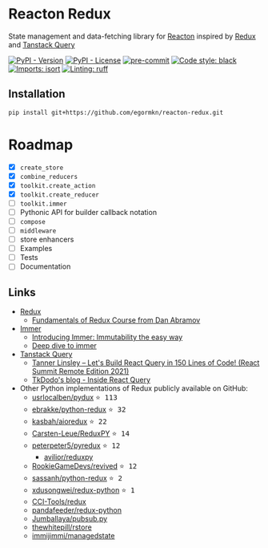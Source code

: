 # Reacton Redux

State management and data-fetching library for [Reacton](https://github.com/widgetti/reacton) inspired by [Redux](https://redux.js.org/) and [Tanstack Query](https://tanstack.com/query)

[![PyPI - Version](https://img.shields.io/pypi/v/reacton-redux.svg)](https://pypi.org/project/reacton-redux/)
[![PyPI - License](https://img.shields.io/pypi/l/reacton-redux)](https://github.com/egormkn/reacton-redux/blob/main/LICENSE)
[![pre-commit](https://img.shields.io/badge/pre--commit-enabled-brightgreen?logo=pre-commit)](https://github.com/pre-commit/pre-commit)
[![Code style: black](https://img.shields.io/badge/code%20style-black-000000.svg)](https://github.com/psf/black)
[![Imports: isort](https://img.shields.io/badge/%20imports-isort-%231674b1?style=flat&labelColor=ef8336)](https://github.com/PyCQA/isort)
[![Linting: ruff](https://img.shields.io/badge/linting-ruff-261230)](https://github.com/astral-sh/ruff)

## Installation

```bash
pip install git+https://github.com/egormkn/reacton-redux.git
```

# Roadmap

- [x] `create_store`
- [x] `combine_reducers`
- [x] `toolkit.create_action`
- [x] `toolkit.create_reducer`
- [ ] `toolkit.immer`
- [ ] Pythonic API for builder callback notation
- [ ] `compose`
- [ ] `middleware`
- [ ] store enhancers
- [ ] Examples
- [ ] Tests
- [ ] Documentation

## Links

- [Redux](https://redux.js.org/)
  - [Fundamentals of Redux Course from Dan Abramov](https://egghead.io/courses/getting-started-with-redux)
- [Immer](https://immerjs.github.io/immer/)
  - [Introducing Immer: Immutability the easy way](https://medium.com/hackernoon/introducing-immer-immutability-the-easy-way-9d73d8f71cb3)
  - [Deep dive to immer](https://hmos.dev/en/deep-dive-to-immer)
- [Tanstack Query](https://tanstack.com/query/)
  - [Tanner Linsley – Let's Build React Query in 150 Lines of Code! (React Summit Remote Edition 2021)](https://youtu.be/9SrIirrnwk0)
  - [TkDodo's blog - Inside React Query](https://tkdodo.eu/blog/inside-react-query)
- Other Python implementations of Redux publicly available on GitHub:
  - [usrlocalben/pydux](https://github.com/usrlocalben/pydux) <kbd>⭐ 113</kbd>
  - [ebrakke/python-redux](https://github.com/ebrakke/python-redux) <kbd>⭐ 32</kbd>
  - [kasbah/aioredux](https://github.com/kasbah/aioredux) <kbd>⭐ 22</kbd>
  - [Carsten-Leue/ReduxPY](https://github.com/Carsten-Leue/ReduxPY) <kbd>⭐ 14</kbd>
  - [peterpeter5/pyredux](https://github.com/peterpeter5/pyredux) <kbd>⭐ 12</kbd>
    - [avilior/reduxpy](https://github.com/avilior/reduxpy)
  - [RookieGameDevs/revived](https://github.com/RookieGameDevs/revived) <kbd>⭐ 12</kbd>
  - [sassanh/python-redux](https://github.com/sassanh/python-redux) <kbd>⭐ 2</kbd>
  - [xdusongwei/redux-python](https://github.com/xdusongwei/redux-python) <kbd>⭐ 1</kbd>
  - [CCI-Tools/redux](https://github.com/CCI-Tools/redux)
  - [pandafeeder/redux-python](https://github.com/pandafeeder/redux-python)
  - [Jumballaya/pubsub.py](https://github.com/Jumballaya/pubsub.py)
  - [thewhitepill/rstore](https://github.com/thewhitepill/rstore)
  - [immijimmi/managedstate](https://github.com/immijimmi/managedstate)
